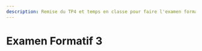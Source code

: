 ```yaml
---
description: Remise du TP4 et temps en classe pour faire l'examen formatif
---
```


# Examen Formatif 3
